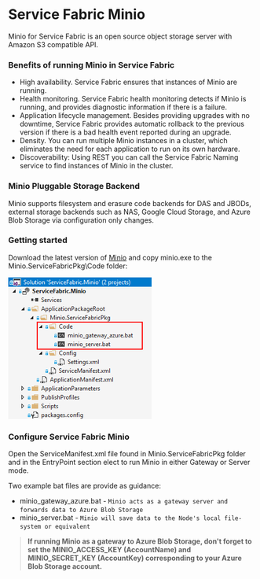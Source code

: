 Service Fabric Minio 
==============================================
Minio for Service Fabric is an open source object storage server with Amazon S3 compatible API. 

### Benefits of running Minio in Service Fabric
 * High availability. Service Fabric ensures that instances of Minio are running.
 * Health monitoring. Service Fabric health monitoring detects if Minio is running, and provides diagnostic information if there is a failure.
 * Application lifecycle management. Besides providing upgrades with no downtime, Service Fabric provides automatic rollback to the previous version if there is a bad health event reported during an upgrade.
 * Density. You can run multiple Minio instances in a cluster, which eliminates the need for each application to run on its own hardware.
 * Discoverability: Using REST you can call the Service Fabric Naming service to find instances of Minio in the cluster.

### Minio Pluggable Storage Backend
Minio supports filesystem and erasure code backends for DAS and JBODs, external storage backends such as NAS, Google Cloud Storage, and Azure Blob Storage via configuration only changes.

### Getting started
Download the latest version of [Minio](https://www.minio.io/downloads.html#download-server-windows) and copy minio.exe to the Minio.ServiceFabricPkg\Code folder:

![Minio.ServiceFabricPkg\Code folder](https://raw.githubusercontent.com/MedAnd/Minio.ServiceFabric/master/Code_folder.png)

### Configure Service Fabric Minio 
Open the ServiceManifest.xml file found in Minio.ServiceFabricPkg folder and in the EntryPoint section elect to run Minio in either Gateway or Server mode. 

Two example bat files are provide as guidance:

* minio_gateway_azure.bat - `Minio acts as a gateway server and forwards data to Azure Blob Storage`
* minio_server.bat - `Minio will save data to the Node's local file-system or equivalent`

> **If running Minio as a gateway to Azure Blob Storage, don't forget to set the MINIO_ACCESS_KEY (AccountName) and MINIO_SECRET_KEY (AccountKey) corresponding to your Azure Blob Storage account.**
